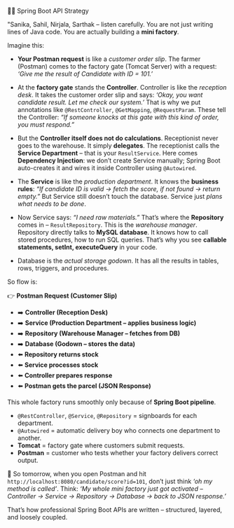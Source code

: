 👨‍🏫 Spring Boot API Strategy

"Sanika, Sahil, Nirjala, Sarthak – listen carefully. You are not just writing lines of Java code. You are actually building a **mini factory**.

Imagine this:

* **Your Postman request** is like a *customer order slip*. The farmer (Postman) comes to the factory gate (Tomcat Server) with a request:
  *‘Give me the result of Candidate with ID = 101.’*

* At the **factory gate** stands the **Controller**. Controller is like the *reception desk*. It takes the customer order slip and says:
  *‘Okay, you want candidate result. Let me check our system.’*
  That is why we put annotations like `@RestController`, `@GetMapping`, `@RequestParam`. These tell the Controller: *“If someone knocks at this gate with this kind of order, you must respond.”*

* But the **Controller itself does not do calculations**. Receptionist never goes to the warehouse. It simply **delegates**.
  The receptionist calls the **Service Department** – that is your `ResultService`.
  Here comes **Dependency Injection**: we don’t create Service manually; Spring Boot auto-creates it and wires it inside Controller using `@Autowired`.

* The **Service** is like the *production department*. It knows the **business rules**:
  *“If candidate ID is valid → fetch the score, if not found → return empty.”*
  But Service still doesn’t touch the database. Service just *plans what needs to be done*.

* Now Service says: *“I need raw materials.”*
  That’s where the **Repository** comes in – `ResultRepository`. This is the *warehouse manager*. Repository directly talks to **MySQL database**.
  It knows how to call stored procedures, how to run SQL queries. That’s why you see **callable statements, setInt, executeQuery** in your code.

* Database is the *actual storage godown*. It has all the results in tables, rows, triggers, and procedures.

So flow is:

👉 **Postman Request (Customer Slip)**
 - ➡️ **Controller (Reception Desk)**
 - ➡️ **Service (Production Department – applies business logic)**
- ➡️ **Repository (Warehouse Manager – fetches from DB)**
- ➡️ **Database (Godown – stores the data)**
- ⬅️ **Repository returns stock**
- ⬅️ **Service processes stock**
- ⬅️ **Controller prepares response**
- ⬅️ **Postman gets the parcel (JSON Response)**

This whole factory runs smoothly only because of **Spring Boot pipeline**.

* `@RestController`, `@Service`, `@Repository` = signboards for each department.
* `@Autowired` = automatic delivery boy who connects one department to another.
* **Tomcat** = factory gate where customers submit requests.
* **Postman** = customer who tests whether your factory delivers correct output.

🌱 So tomorrow, when you open Postman and hit `http://localhost:8080/candidate/score?id=101`,
don’t just think *‘oh my method is called’*.
Think: *‘My whole mini factory just got activated – Controller → Service → Repository → Database → back to JSON response.’*

That’s how professional Spring Boot APIs are written – structured, layered, and loosely coupled.

